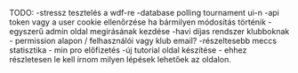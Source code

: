 TODO:
-stressz tesztelés a wdf-re
-database polling tournament ui-n
-api token vagy a user cookie ellenőrzése ha bármilyen módosítás történik
-egyszerű admin oldal megírásának kezdése
-havi díjas rendszer klubboknak - permission alapon / felhasználói vagy klub email?
-részeltesebb meccs statisztika - min pro előfizetés
-új tutorial oldal készítése - ehhez részletesen le kell írnom milyen lépések lehetőek az oldalon.